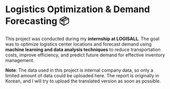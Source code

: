 # Logistics Optimization & Demand Forecasting 📦

This project was conducted during my **internship at LOGISALL**. The goal was to optimize logistics center locations and forecast demand using **machine learning and data analysis techniques** to reduce transportation costs, improve efficiency, and predict future demand for effective inventory management.

**Note**: The data used in this project is internal company data, so only a limited amount of data could be uploaded here. 
The report is originally in Korean, and I will try to upload the translated version as soon as possible.
